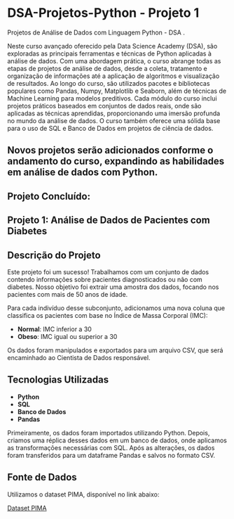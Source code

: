 # DSA-Projetos-Python - Projeto 1
Projetos de Análise de Dados com Linguagem Python - DSA .

Neste curso avançado oferecido pela Data Science Academy (DSA), são exploradas as principais ferramentas e técnicas de Python aplicadas à análise de dados. Com uma abordagem prática, o curso abrange todas as etapas de projetos de análise de dados, desde a coleta, tratamento e organização de informações até a aplicação de algoritmos e visualização de resultados. Ao longo do curso, são utilizados pacotes e bibliotecas populares como Pandas, Numpy, Matplotlib e Seaborn, além de técnicas de Machine Learning para modelos preditivos.
Cada módulo do curso inclui projetos práticos baseados em conjuntos de dados reais, onde são aplicadas as técnicas aprendidas, proporcionando uma imersão profunda no mundo da análise de dados. O curso também oferece uma sólida base para o uso de SQL e Banco de Dados em projetos de ciência de dados.

## Novos projetos serão adicionados conforme o andamento do curso, expandindo as habilidades em análise de dados com Python.


## Projeto Concluído:

## Projeto 1: Análise de Dados de Pacientes com Diabetes
## Descrição do Projeto

Este projeto foi um sucesso! Trabalhamos com um conjunto de dados contendo informações sobre pacientes diagnosticados ou não com diabetes. Nosso objetivo foi extrair uma amostra dos dados, focando nos pacientes com mais de 50 anos de idade.

Para cada indivíduo desse subconjunto, adicionamos uma nova coluna que classifica os pacientes com base no Índice de Massa Corporal (IMC):
- **Normal**: IMC inferior a 30
- **Obeso**: IMC igual ou superior a 30

Os dados foram manipulados e exportados para um arquivo CSV, que será encaminhado ao Cientista de Dados responsável.

## Tecnologias Utilizadas

- **Python**
- **SQL**
- **Banco de Dados**
- **Pandas**

Primeiramente, os dados foram importados utilizando Python. Depois, criamos uma réplica desses dados em um banco de dados, onde aplicamos as transformações necessárias com SQL. Após as alterações, os dados foram transferidos para um dataframe Pandas e salvos no formato CSV.
## Fonte de Dados

Utilizamos o dataset PIMA, disponível no link abaixo:

[Dataset PIMA](https://data.world/data-society/pima-indians-diabetes-database)


